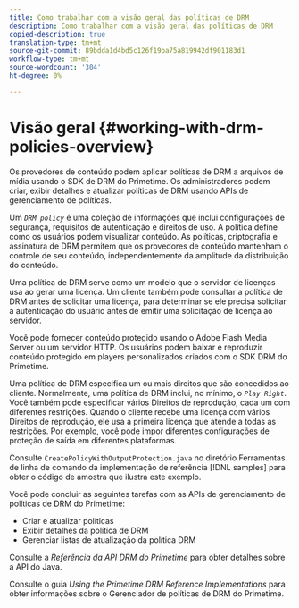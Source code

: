 ```yaml
---
title: Como trabalhar com a visão geral das políticas de DRM
description: Como trabalhar com a visão geral das políticas de DRM
copied-description: true
translation-type: tm+mt
source-git-commit: 89bdda1d4bd5c126f19ba75a819942df901183d1
workflow-type: tm+mt
source-wordcount: '304'
ht-degree: 0%

---
```



# Visão geral {#working-with-drm-policies-overview}

Os provedores de conteúdo podem aplicar políticas de DRM a arquivos de mídia usando o SDK de DRM do Primetime. Os administradores podem criar, exibir detalhes e atualizar políticas de DRM usando APIs de gerenciamento de políticas.

Um *`DRM policy`* é uma coleção de informações que inclui configurações de segurança, requisitos de autenticação e direitos de uso. A política define como os usuários podem visualizar conteúdo. As políticas, criptografia e assinatura de DRM permitem que os provedores de conteúdo mantenham o controle de seu conteúdo, independentemente da amplitude da distribuição do conteúdo.

Uma política de DRM serve como um modelo que o servidor de licenças usa ao gerar uma licença. Um cliente também pode consultar a política de DRM antes de solicitar uma licença, para determinar se ele precisa solicitar a autenticação do usuário antes de emitir uma solicitação de licença ao servidor.

Você pode fornecer conteúdo protegido usando o Adobe Flash Media Server ou um servidor HTTP. Os usuários podem baixar e reproduzir conteúdo protegido em players personalizados criados com o SDK DRM do Primetime.

Uma política de DRM especifica um ou mais direitos que são concedidos ao cliente. Normalmente, uma política de DRM inclui, no mínimo, o *`Play Right`*. Você também pode especificar vários Direitos de reprodução, cada um com diferentes restrições. Quando o cliente recebe uma licença com vários Direitos de reprodução, ele usa a primeira licença que atende a todas as restrições. Por exemplo, você pode impor diferentes configurações de proteção de saída em diferentes plataformas.

Consulte `CreatePolicyWithOutputProtection.java` no diretório Ferramentas de linha de comando da implementação de referência [!DNL samples] para obter o código de amostra que ilustra este exemplo.

Você pode concluir as seguintes tarefas com as APIs de gerenciamento de políticas de DRM do Primetime:

* Criar e atualizar políticas
* Exibir detalhes da política de DRM
* Gerenciar listas de atualização da política DRM

Consulte a *Referência da API DRM do Primetime* para obter detalhes sobre a API do Java.

Consulte o guia *Using the Primetime DRM Reference Implementations* para obter informações sobre o Gerenciador de políticas de DRM do Primetime.
